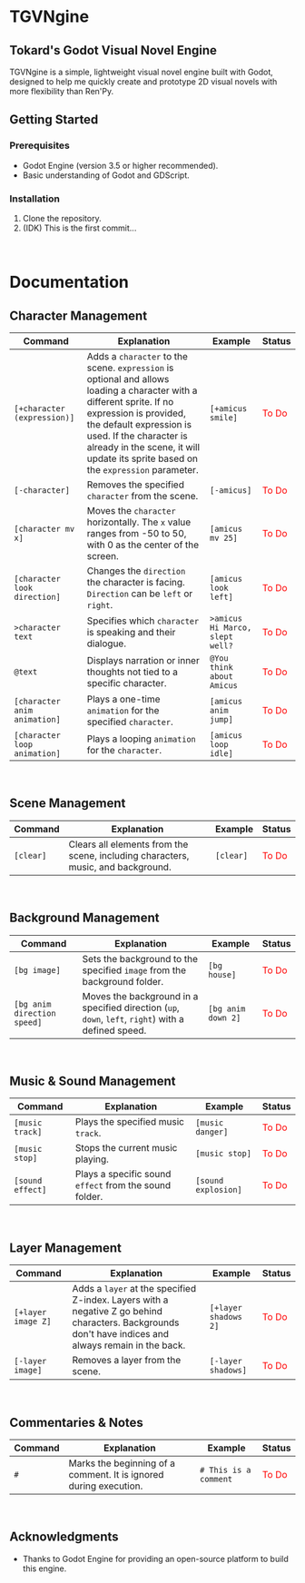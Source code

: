 # TGVNgine
## Tokard's Godot Visual Novel Engine

TGVNgine is a simple, lightweight visual novel engine built with Godot, designed to help me quickly create and prototype 2D visual novels with more flexibility than Ren'Py.

## Getting Started

### Prerequisites
- Godot Engine (version 3.5 or higher recommended).
- Basic understanding of Godot and GDScript.

### Installation

1. Clone the repository.
2. (IDK) This is the first commit...

<br>

# Documentation
## Character Management

| Command                      | Explanation                                                                                                    | Example               | Status             |
|------------------------------|----------------------------------------------------------------------------------------------------------------|-----------------------|--------------------|
| `[+character (expression)]`   | Adds a `character` to the scene. `expression` is optional and allows loading a character with a different sprite. If no expression is provided, the default expression is used. If the character is already in the scene, it will update its sprite based on the `expression` parameter. | `[+amicus smile]`     | <span style="color:red;">To Do</span> |
| `[-character]`                | Removes the specified `character` from the scene.                                                             | `[-amicus]`           | <span style="color:red;">To Do</span> |
| `[character mv x]`           | Moves the `character` horizontally. The `x` value ranges from -50 to 50, with 0 as the center of the screen.     | `[amicus mv 25]`      | <span style="color:red;">To Do</span> |
| `[character look direction]` | Changes the `direction` the character is facing. `Direction` can be `left` or `right`.                         | `[amicus look left]`  | <span style="color:red;">To Do</span> |
| `>character text`            | Specifies which `character` is speaking and their dialogue.                                                   | `>amicus Hi Marco, slept well?` | <span style="color:red;">To Do</span> |
| `@text`                       | Displays narration or inner thoughts not tied to a specific character.                                        | `@You think about Amicus` | <span style="color:red;">To Do</span> |
| `[character anim animation]` | Plays a one-time `animation` for the specified `character`.                                                   | `[amicus anim jump]`       | <span style="color:red;">To Do</span> |
| `[character loop animation]` | Plays a looping `animation` for the `character`.                                                             | `[amicus loop idle]`  | <span style="color:red;">To Do</span> |

<br>

## Scene Management

| Command       | Explanation                                                         | Example           | Status             |
|---------------|---------------------------------------------------------------------|-------------------|--------------------|
| `[clear]`     | Clears all elements from the scene, including characters, music, and background. | `[clear]`         | <span style="color:red;">To Do</span> |

<br>

## Background Management

| Command                    | Explanation                                                                | Example                 | Status             |
|----------------------------|----------------------------------------------------------------------------|-------------------------|--------------------|
| `[bg image]`               | Sets the background to the specified `image` from the background folder.     | `[bg house]`           | <span style="color:red;">To Do</span> |
| `[bg anim direction speed]` | Moves the background in a specified direction (`up`, `down`, `left`, `right`) with a defined speed. | `[bg anim down 2]`           | <span style="color:red;">To Do</span> |

<br>

## Music & Sound Management

| Command           | Explanation                                  | Example                  | Status             |
|-------------------|----------------------------------------------|--------------------------|--------------------|
| `[music track]`   | Plays the specified music `track`.           | `[music danger]`         | <span style="color:red;">To Do</span> |
| `[music stop]`    | Stops the current music playing.            | `[music stop]`           | <span style="color:red;">To Do</span> |
| `[sound effect]`  | Plays a specific sound `effect` from the sound folder. | `[sound explosion]`     | <span style="color:red;">To Do</span> |

<br>

## Layer Management  

| Command              | Explanation                                                                                      | Example                  | Status             |
|----------------------|--------------------------------------------------------------------------------------------------|--------------------------|--------------------|
| `[+layer image Z]`    | Adds a `layer` at the specified Z-index. Layers with a negative Z go behind characters. Backgrounds don't have indices and always remain in the back. | `[+layer shadows 2]`     | <span style="color:red;">To Do</span> |
| `[-layer image]`      | Removes a layer from the scene.                                                                  | `[-layer shadows]`        | <span style="color:red;">To Do</span> |

<br>

## Commentaries & Notes

| Command  | Explanation                                  | Example             | Status             |
|----------|----------------------------------------------|---------------------|--------------------|
| `#`      | Marks the beginning of a comment. It is ignored during execution. | `# This is a comment` | <span style="color:red;">To Do</span> |

<br>

## Acknowledgments

- Thanks to Godot Engine for providing an open-source platform to build this engine.
